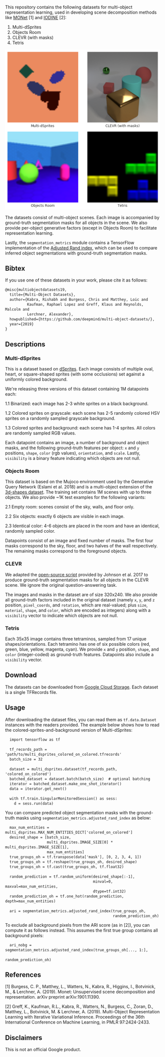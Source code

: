 This repository contains the following datasets for multi-object representation
learning, used in developing scene decomposition methods like
[MONet](https://arxiv.org/abs/1901.11390) [1] and
[IODINE](http://proceedings.mlr.press/v97/greff19a.html) [2]:

1.  Multi-dSprites
2.  Objects Room
3.  CLEVR (with masks)
4.  Tetris

<p align="center">
  <img src="preview.png" width=546 height= 564>
</p>

The datasets consist of multi-object scenes. Each image is accompanied by
ground-truth segmentation masks for all objects in the scene. We also provide
per-object generative factors (except in Objects Room) to facilitate
representation learning.

Lastly, the `segmentation_metrics` module contains a TensorFlow implementation
of the
[Adjusted Rand index](https://en.wikipedia.org/wiki/Rand_index#Adjusted_Rand_index),
which can be used to compare inferred object segmentations with ground-truth
segmentation masks.

## Bibtex

If you use one of these datasets in your work, please cite it as follows:

```
@misc{multiobjectdatasets19,
  title={Multi-Object Datasets},
  author={Kabra, Rishabh and Burgess, Chris and Matthey, Loic and
          Kaufman, Raphael Lopez and Greff, Klaus and Reynolds, Malcolm and
          Lerchner, Alexander},
  howpublished={https://github.com/deepmind/multi-object-datasets/},
  year={2019}
}
```

## Descriptions

### Multi-dSprites

This is a dataset based on
[dSprites](https://github.com/deepmind/dsprites-dataset). Each image consists of
multiple oval, heart, or square-shaped sprites (with some occlusions) set
against a uniformly colored background.

We're releasing three versions of this dataset containing 1M datapoints each:

1.1 Binarized: each image has 2-3 white sprites on a black background.

1.2 Colored sprites on grayscale: each scene has 2-5 randomly colored HSV
sprites on a randomly sampled grayscale background.

1.3 Colored sprites and background: each scene has 1-4 sprites. All colors are
randomly sampled RGB values.

Each datapoint contains an image, a number of background and object masks, and
the following ground-truth features per object: `x` and `y` positions, `shape`,
`color` (rgb values), `orientation`, and `scale`. Lastly, `visibility` is a
binary feature indicating which objects are not null.

### Objects Room

This dataset is based on the Mujoco environment used by the Generative Query
Network (Eslami et al. 2018) and is a multi-object extension of the
[3d-shapes dataset](https://github.com/deepmind/3d-shapes). The training set
contains 1M scenes with up to three objects. We also provide ~1K test examples
for the following variants:

2.1 Empty room: scenes consist of the sky, walls, and floor only.

2.2 Six objects: exactly 6 objects are visible in each image.

2.3 Identical color: 4-6 objects are placed in the room and have an identical,
randomly sampled color.

Datapoints consist of an image and fixed number of masks. The first four masks
correspond to the sky, floor, and two halves of the wall respectively. The
remaining masks correspond to the foreground objects.

### CLEVR

We adapted the
[open-source script](https://github.com/facebookresearch/clevr-dataset-gen)
provided by Johnson et al. 2017 to produce ground-truth segmentation masks for
all objects in the CLEVR scene. We ignore the original question-answering task.

The images and masks in the dataset are of size 320x240. We also provide all
ground-truth factors included in the original dataset (namely `x`, `y`, and `z`
position, `pixel_coords`, and `rotation`, which are real-valued; plus `size`,
`material`, `shape`, and `color`, which are encoded as integers) along with a
`visibility` vector to indicate which objects are not null.

### Tetris

Each 35x35 image contains three tetraminos, sampled from 17 unique
shapes/orientations. Each tetramino has one of six possible colors (red, green,
blue, yellow, magenta, cyan). We provide `x` and `y` position, `shape`, and
`color` (integer-coded) as ground-truth features. Datapoints also include a
`visibility` vector.

## Download

The datasets can be downloaded from
[Google Cloud Storage](https://console.cloud.google.com/storage/browser/multi-object-datasets).
Each dataset is a single TFRecords file.

## Usage

After downloading the dataset files, you can read them as `tf.data.Dataset`
instances with the readers provided. The example below shows how to read the
colored-sprites-and-background version of Multi-dSprites:

```
  import tensorflow as tf

  tf_records_path = 'path/to/multi_dsprites_colored_on_colored.tfrecords'
  batch_size = 32

  dataset = multi_dsprites.dataset(tf_records_path, 'colored_on_colored')
  batched_dataset = dataset.batch(batch_size)  # optional batching
  iterator = batched_dataset.make_one_shot_iterator()
  data = iterator.get_next()

  with tf.train.SingularMonitoredSession() as sess:
    d = sess.run(data)
```

You can compare predicted object segmentation masks with the ground-truth masks
using `segmentation_metrics.adjusted_rand_index` as below:

```
  max_num_entities = multi_dsprites.MAX_NUM_ENTITIES_DICT['colored_on_colored']
  desired_shape = [batch_size,
                   multi_dsprites.IMAGE_SIZE[0] * multi_dsprites.IMAGE_SIZE[1],
                   max_num_entities]
  true_groups_oh = tf.transpose(data['mask'], [0, 2, 3, 4, 1])
  true_groups_oh = tf.reshape(true_groups_oh, desired_shape)
  true_groups_oh = tf.cast(true_groups_oh, tf.float32)

  random_prediction = tf.random_uniform(desired_shape[:-1],
                                        minval=0, maxval=max_num_entities,
                                        dtype=tf.int32)
  random_prediction_oh = tf.one_hot(random_prediction, depth=max_num_entities)

  ari = segmentation_metrics.adjusted_rand_index(true_groups_oh,
                                                 random_prediction_oh)
```

To exclude all background pixels from the ARI score (as in [2]), you can compute
it as follows instead. This assumes the first true group contains all background
pixels:

```
  ari_nobg = segmentation_metrics.adjusted_rand_index(true_groups_oh[..., 1:],
                                                      random_prediction_oh)
```

## References

[1] Burgess, C. P., Matthey, L., Watters, N., Kabra, R., Higgins, I., Botvinick,
M., & Lerchner, A. (2019). Monet: Unsupervised scene decomposition and
representation. arXiv preprint arXiv:1901.11390.

[2] Greff, K., Kaufman, R.L., Kabra, R., Watters, N., Burgess, C., Zoran, D.,
Matthey, L., Botvinick, M. & Lerchner, A. (2019). Multi-Object Representation
Learning with Iterative Variational Inference. Proceedings of the 36th
International Conference on Machine Learning, in PMLR 97:2424-2433.

## Disclaimers

This is not an official Google product.
